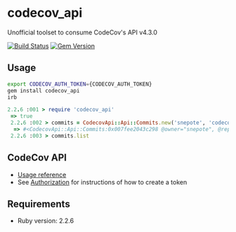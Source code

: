 # codecov_api
Unofficial toolset to consume CodeCov's API v4.3.0

[![Build Status](https://travis-ci.org/snepote/codecov_api.svg?branch=master)](https://travis-ci.org/snepote/codecov_api) [![Gem Version](https://badge.fury.io/rb/codecov_api.svg)](https://badge.fury.io/rb/codecov_api)

## Usage
```bash
export CODECOV_AUTH_TOKEN={CODECOV_AUTH_TOKEN}
gem install codecov_api
irb
```
```Ruby
2.2.6 :001 > require 'codecov_api'
 => true
 2.2.6 :002 > commits = CodecovApi::Api::Commits.new('snepote', 'codecov_api')
  => #<CodecovApi::Api::Commits:0x007fee2043c298 @owner="snepote", @repo="codecov_api">
 2.2.6 :003 > commits.list
```

## CodeCov API
* [Usage reference](https://docs.codecov.io/reference#usage)
* See [Authorization](https://docs.codecov.io/reference#authorization) for instructions of how to create a token

## Requirements
* Ruby version: 2.2.6
